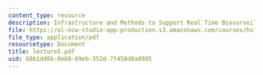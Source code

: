```yaml
---
content_type: resource
description: Infrastructure and Methods to Support Real Time Biosurveillance
file: https://ol-ocw-studio-app-production.s3.amazonaws.com/courses/hst-950j-medical-computing-spring-2003/60b1dd8b0e6889eb352d7f458d8a8905_lecture5.pdf
file_type: application/pdf
resourcetype: Document
title: lecture5.pdf
uid: 60b1dd8b-0e68-89eb-352d-7f458d8a8905
---
```

